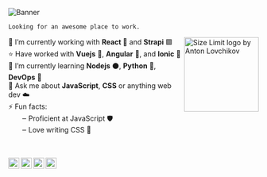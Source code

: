 ![Banner](https://i.imgur.com/gI0q9wP.png)

`Looking for an awesome place to work.`

<img src="https://images.youracclaim.com/size/680x680/images/6774b3bf-7a82-4d40-a2d1-86b412635bae/AWS-SolArchitect-Associate.png" align="right" alt="Size Limit logo by Anton Lovchikov" width="150">  

🔭 I’m currently working with **React 💙** and **Strapi** 🟪  
⭐️ Have worked with **Vuejs** 💚, **Angular** 📕, and **Ionic** 🔵  
🌱 I’m currently learning **Nodejs** ⚫, **Python** 🐍, **DevOps** 🧰  
💬 Ask me about **JavaScript**, **CSS** or anything web dev ☁️  
⚡ Fun facts:  
&nbsp;&nbsp;&nbsp;&nbsp;&nbsp;&nbsp;&nbsp;‒ Proficient at JavaScript 🛡   
&nbsp;&nbsp;&nbsp;&nbsp;&nbsp;&nbsp;&nbsp;‒ Love writing CSS 🎨
  
<br/>
<br/>

<a href="https://www.linkedin.com/in/kolhepawan/">
  <img align="left" width="22" src="https://cdn.jsdelivr.net/npm/simple-icons@v3/icons/linkedin.svg">
</a>
<a href="https://twitter.com/Pawan_Kolhe">
  <img align="left" width="22" src="https://cdn.jsdelivr.net/npm/simple-icons@v3/icons/twitter.svg">
</a>
<a href="https://www.instagram.com/pawan_kolhe/">
  <img align="left" width="22" src="https://cdn.jsdelivr.net/npm/simple-icons@v3/icons/instagram.svg">
</a>
<a href="https://codepen.io/pawankolhe/">
  <img align="left" width="22" src="https://cdn.jsdelivr.net/npm/simple-icons@v3/icons/codepen.svg">
</a>
